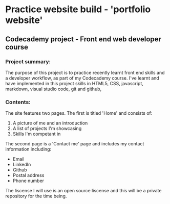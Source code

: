 #  Practice website build - 'portfolio website'

## Codecademy project - Front end web developer course

### Project summary:

The purpose of this project is to practice recently learnt front end skills and a developer workflow, as part of my Codecademy course. I've learnt and have implemented in this project skills in HTML5, CSS, javascript, markdown, visual studio code, git and github, 

### Contents:

The site features two pages. The first is titled 'Home' and consists of:

1) A picture of me and an introduction
2) A list of projects I'm showcasing
3) Skills I'm competant in

The second page is a 'Contact me' page and includes my contact information including:

- Email
- LinkedIn
- Github
- Postal address
- Phone number

The liscense I will use is an open source liscense and this will be a private repository for the time being. 

